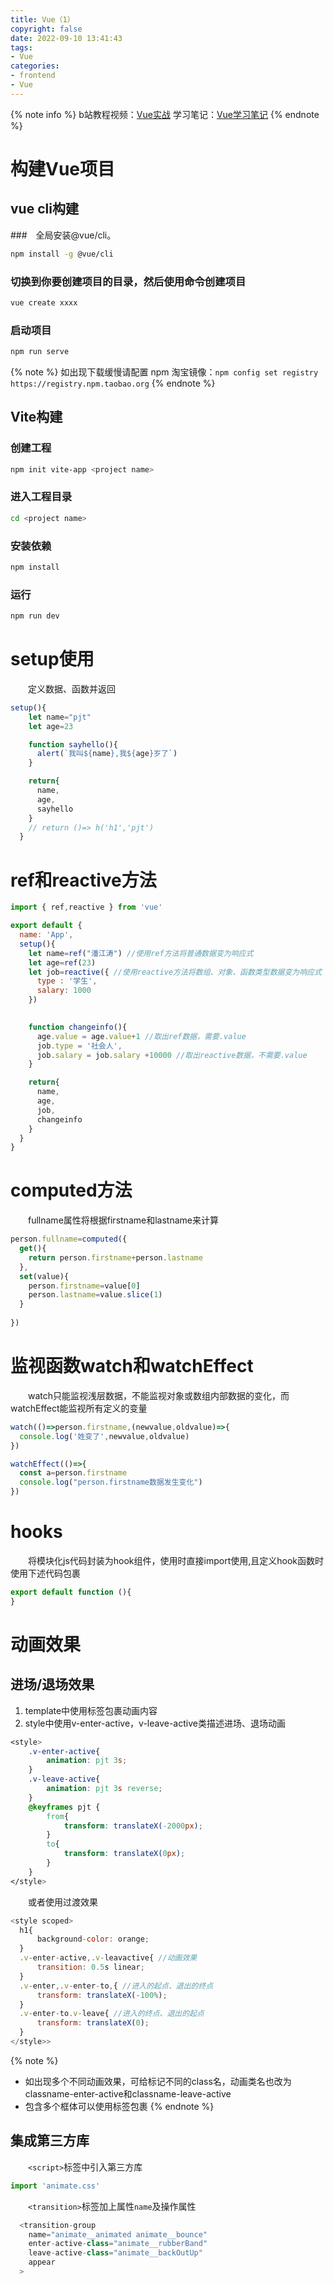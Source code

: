 ```yaml
---
title: Vue（1）
copyright: false
date: 2022-09-10 13:41:43
tags: 
- Vue
categories: 
- frontend
- Vue
---
```

{% note info %}
b站教程视频：[Vue实战](https://www.bilibili.com/video/BV1Zy4y1K7SH?p=138&spm_id_from=pageDriver&vd_source=1379429d9fdc59cc6f51bb675c08e3ba)
学习笔记：[Vue学习笔记](https://www.yuque.com/cessstudy/kak11d/hfeef2)
{% endnote %}
<!-- more -->
# 构建Vue项目
## vue cli构建
###　全局安装@vue/cli。
```sh
npm install -g @vue/cli
```
### 切换到你要创建项目的目录，然后使用命令创建项目
```sh
vue create xxxx
```
### 启动项目
```sh
npm run serve
```
{% note %}
如出现下载缓慢请配置 npm 淘宝镜像：`npm config set registry
https://registry.npm.taobao.org`
{% endnote %}

## Vite构建
### 创建工程
```sh
npm init vite-app <project name>
```
### 进入工程目录
```sh
cd <project name>
```
### 安装依赖
```sh
npm install
```
### 运行
```sh
npm run dev
```

# setup使用
　　定义数据、函数并返回
```js
setup(){
    let name="pjt"
    let age=23

    function sayhello(){
      alert(`我叫${name},我${age}岁了`)
    }

    return{
      name,
      age,
      sayhello
    }
    // return ()=> h('h1','pjt')
  }
```

# ref和reactive方法
```js
import { ref,reactive } from 'vue'

export default {
  name: 'App',
  setup(){
    let name=ref("潘江涛") //使用ref方法将普通数据变为响应式
    let age=ref(23)
    let job=reactive({ //使用reactive方法将数组、对象、函数类型数据变为响应式
      type : '学生',
      salary: 1000
    })
    

    function changeinfo(){
      age.value = age.value+1 //取出ref数据，需要.value
      job.type = '社会人',
      job.salary = job.salary +10000 //取出reactive数据，不需要.value
    }

    return{
      name,
      age,
      job,
      changeinfo
    }
  }  
}
```

# computed方法
　　fullname属性将根据firstname和lastname来计算
```js
person.fullname=computed({
  get(){
    return person.firstname+person.lastname
  },
  set(value){
    person.firstname=value[0]
    person.lastname=value.slice(1)
  }
  
})
```

# 监视函数watch和watchEffect
　　watch只能监视浅层数据，不能监视对象或数组内部数据的变化，而watchEffect能监视所有定义的变量
```js
watch(()=>person.firstname,(newvalue,oldvalue)=>{
  console.log('姓变了',newvalue,oldvalue)
})

watchEffect(()=>{
  const a=person.firstname
  console.log("person.firstname数据发生变化")
})
```

# hooks
　　将模块化js代码封装为hook组件，使用时直接import使用,且定义hook函数时使用下述代码包裹
```js
export default function (){
}
```

# 动画效果
## 进场/退场效果
1. template中使用<transition>标签包裹动画内容
2. style中使用v-enter-active，v-leave-active类描述进场、退场动画
```css
<style>
    .v-enter-active{
        animation: pjt 3s;
    }
    .v-leave-active{
        animation: pjt 3s reverse;
    }
    @keyframes pjt {
        from{
            transform: translateX(-2000px);
        }
        to{
            transform: translateX(0px);
        }
    }
</style>
```
　　或者使用过渡效果
```js
<style scoped>
  h1{
      background-color: orange;
  }
  .v-enter-active,.v-leavactive{ //动画效果
      transition: 0.5s linear;
  } 
  .v-enter,.v-enter-to,{ //进入的起点、退出的终点
      transform: translateX(-100%); 
  }
  .v-enter-to.v-leave{ //进入的终点、退出的起点
      transform: translateX(0);
  }
</style>>
```
{% note %}
* 如出现多个不同动画效果，可给<transition>标记不同的class名，动画类名也改为classname-enter-active和classname-leave-active
* 包含多个框体可以使用<transition-group>标签包裹
{% endnote %}

## 集成第三方库
　　`<script>`标签中引入第三方库
```js
import 'animate.css'
```
　　`<transition>`标签加上属性`name`及操作属性
```js
  <transition-group 
    name="animate__animated animate__bounce" 
    enter-active-class="animate__rubberBand"
    leave-active-class="animate__backOutUp"
    appear
  >
```